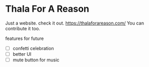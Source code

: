 # Thala For A Reason

Just a website. check it out. 
https://thalaforareason.com/
You can contribute it too.

features for future  
- [ ] confetti celebration  
- [ ] better UI  
- [ ] mute button for music  
